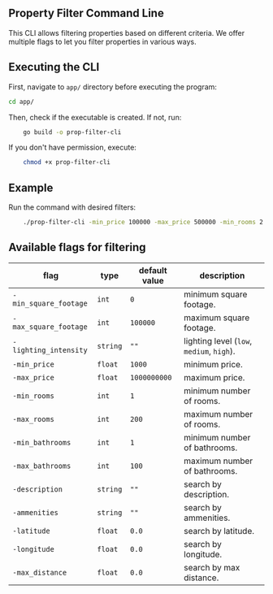 ## Property Filter Command Line

This CLI allows filtering properties based on different criteria.
We offer multiple flags to let you filter properties in various ways.

## Executing the CLI

First, navigate to `app/` directory before executing the program:

```sh
cd app/
```

Then, check if the executable is created. If not, run:

```sh
    go build -o prop-filter-cli
```

If you don't have permission, execute:

```sh
    chmod +x prop-filter-cli
```

## Example

Run the command with desired filters:

```sh
    ./prop-filter-cli -min_price 100000 -max_price 500000 -min_rooms 2 -max_rooms 5
```

## Available flags for filtering

| flag                   | type    | default value       | description |
|------------------------|---------|---------------------|-------------|
| `-min_square_footage`  | `int`   | `0`                 | minimum square footage. |
| `-max_square_footage`  | `int`   | `100000`            | maximum square footage. |
| `-lighting_intensity`  | `string`| `""`                | lighting level (`low`, `medium`, `high`). |
| `-min_price`           | `float` | `1000`              | minimum price. |
| `-max_price`           | `float` | `1000000000`        | maximum price. |
| `-min_rooms`           | `int`   | `1`                 | minimum number of rooms. |
| `-max_rooms`           | `int`   | `200`               | maximum number of rooms. |
| `-min_bathrooms`       | `int`   | `1`                 | minimum number of bathrooms. |
| `-max_bathrooms`       | `int`   | `100`               | maximum number of bathrooms. |
| `-description`         | `string`| `""`                | search by description. |
| `-ammenities`          | `string`| `""`                | search by ammenities. |
| `-latitude`            | `float` | `0.0`               | search by latitude. |
| `-longitude`           | `float` | `0.0`               | search by longitude. |
| `-max_distance`        | `float` | `0.0`               | search by max distance. |

